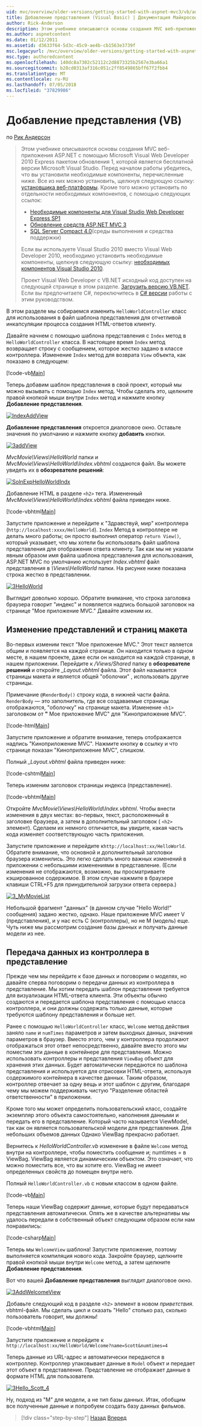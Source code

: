 ```yaml
---
uid: mvc/overview/older-versions/getting-started-with-aspnet-mvc3/vb/adding-a-view
title: Добавление представления (Visual Basic) | Документация Майкрософт
author: Rick-Anderson
description: Этом учебнике описываются основы создания MVC веб-приложения ASP.NET с помощью Microsoft Visual Web Developer 2010 Express пакетом обновления 1, который является...
ms.author: aspnetcontent
ms.date: 01/12/2011
ms.assetid: d3633f64-5d3c-45c9-ae4b-cb1563e3739f
msc.legacyurl: /mvc/overview/older-versions/getting-started-with-aspnet-mvc3/vb/adding-a-view
msc.type: authoredcontent
ms.openlocfilehash: 140dc8a7302c52112c2d8873325b2567e3ba66a1
ms.sourcegitcommit: b28cd0313af316c051c2ff8549865bff67f2fbb4
ms.translationtype: MT
ms.contentlocale: ru-RU
ms.lasthandoff: 07/05/2018
ms.locfileid: "37829986"
---
```

<a name="adding-a-view-vb"></a>Добавление представления (VB)
====================
по [Рик Андерсон](https://github.com/Rick-Anderson)

> Этом учебнике описываются основы создания MVC веб-приложения ASP.NET с помощью Microsoft Visual Web Developer 2010 Express пакетом обновления 1, которой является бесплатной версии Microsoft Visual Studio. Перед началом работы убедитесь, что вы установили необходимые компоненты, перечисленные ниже. Все из них можно установить, щелкнув следующую ссылку: [установщика веб-платформы](https://www.microsoft.com/web/gallery/install.aspx?appid=VWD2010SP1Pack). Кроме того можно установить по отдельности необходимых компонентов, с помощью следующих ссылок:
> 
> - [Необходимые компоненты для Visual Studio Web Developer Express SP1](https://www.microsoft.com/web/gallery/install.aspx?appid=VWD2010SP1Pack)
> - [Обновление средств ASP.NET MVC 3](https://www.microsoft.com/web/gallery/install.aspx?appsxml=&amp;appid=MVC3)
> - [SQL Server Compact 4.0](https://www.microsoft.com/web/gallery/install.aspx?appid=SQLCE;SQLCEVSTools_4_0)(среды выполнения и средства поддержки)
> 
> Если вы используете Visual Studio 2010 вместо Visual Web Developer 2010, необходимо установить необходимые компоненты, щелкнув следующую ссылку: [необходимых компонентов Visual Studio 2010](https://www.microsoft.com/web/gallery/install.aspx?appsxml=&amp;appid=VS2010SP1Pack).
> 
> Проект Visual Web Developer с VB.NET исходный код доступен на следующей странице в этом разделе. [Загрузить версию VB.NET](https://code.msdn.microsoft.com/Introduction-to-MVC-3-10d1b098). Если вы предпочитаете C#, переключитесь в [C# версии](../cs/adding-a-view.md) работы с этим руководством.


В этом разделе мы собираемся изменить `HelloWorldController` класс для использования в файл шаблона представления для отчетливой инкапсуляции процесса создания HTML-ответов клиенту.

Давайте начнем с помощью шаблона представления с `Index` метод в `HelloWorldController` класса. В настоящее время `Index` метод возвращает строку с сообщением, которое жестко задано в классе контроллера. Изменение `Index` метод для возврата `View` объекта, как показано в следующем:

[!code-vb[Main](adding-a-view/samples/sample1.vb)]

Теперь добавим шаблон представления в свой проект, который мы можно вызывать с помощью `Index` метод. Чтобы сделать это, щелкните правой кнопкой мыши внутри `Index` метод и нажмите кнопку **Добавление представления**.

[![IndexAddView](adding-a-view/_static/image2.png "IndexAddView")](adding-a-view/_static/image1.png)

**Добавление представления** откроется диалоговое окно. Оставьте значения по умолчанию и нажмите кнопку **добавить** кнопки.

[![3addView](adding-a-view/_static/image4.png "3addView")](adding-a-view/_static/image3.png)

*MvcMovie\Views\HelloWorld* папки и *MvcMovie\Views\HelloWorld\Index.vbhtml* создаются файл. Вы можете увидеть их в **обозревателе решений**:

[![SolnExpHelloWorldIndx](adding-a-view/_static/image6.png "SolnExpHelloWorldIndx")](adding-a-view/_static/image5.png)

Добавление HTML в разделе `<h2>` тега. Измененный *MvcMovie\Views\HelloWorld\Index.vbhtml* файла приведен ниже.

[!code-vbhtml[Main](adding-a-view/samples/sample2.vbhtml)]

Запустите приложение и перейдите к &quot;Здравствуй, мир&quot; контроллера (`http://localhost:xxxx/HelloWorld`). `Index` Метод в контроллере не делать много работы; он просто выполнил оператор `return View()`, который указывает, что мы хотели бы использовать файл шаблона представления для отображения ответа клиенту. Так как мы не указали явным образом имя файла шаблона представления для использования, ASP.NET MVC по умолчанию использует *Index.vbhtml* файл представления в *\Views\HelloWorld* папки. На рисунке ниже показана строка жестко в представлении.

[![3HelloWorld](adding-a-view/_static/image8.png "3HelloWorld")](adding-a-view/_static/image7.png)

Выглядит довольно хорошо. Обратите внимание, что строка заголовка браузера говорит &quot;индекс&quot; и появляется надпись большой заголовок на странице &quot;Мое приложение MVC.&quot; Давайте изменим их.

## <a name="changing-views-and-layout-pages"></a>Изменение представлений и страниц макета

Во-первых изменим текст &quot;Мое приложение MVC.&quot; Этот текст является общим и появляется на каждой странице. Он находится только в одном месте, в нашем проекте, даже если он находится на каждой странице, в нашем приложении. Перейдите к */Views/Shared* папку в **обозревателе решений** и откройте  *\_Layout.vbhtml* файла. Этот файл называется страницы макета и является общей &quot;оболочки&quot; , использовать другие страницы.

Примечание `@RenderBody()` строку кода, в нижней части файла. `RenderBody` — это заполнитель, где все создаваемые страницы отображаются, &quot;оболочку&quot; на странице макета. Изменение `<h1>` заголовком от **&quot;** Мое приложение MVC&quot; для &quot;Киноприложение MVC&quot;.

[!code-html[Main](adding-a-view/samples/sample3.html)]

Запустите приложение и обратите внимание, теперь отображается надпись &quot;Киноприложение MVC&quot;. Нажмите кнопку **о** ссылку и что странице показан &quot;Киноприложение MVC&quot;, слишком.

Полный  *\_Layout.vbhtml* файла приведен ниже:

[!code-cshtml[Main](adding-a-view/samples/sample4.cshtml)]

Теперь изменим заголовок страницы индекса (представление).

[!code-vbhtml[Main](adding-a-view/samples/sample5.vbhtml)]

Откройте *MvcMovie\Views\HelloWorld\Index.vbhtml*. Чтобы внести изменения в двух местах: во-первых, текст, расположенный в заголовке браузера, а затем в дополнительный заголовок ( `<h2>` элемент). Сделаем их немного отличается, вы увидите, какая часть кода изменяет соответствующую часть приложения.

Запустите приложение и перейдите к`http://localhost:xx/HelloWorld`. Обратите внимание, что основной и дополнительный заголовки браузера изменились. Это легко сделать много важных изменений в приложении с небольшими изменениями в представление. (Если изменения не отображаются, возможно, вы просматриваете кэшированное содержимое. В этом случае нажмите в браузере клавиши CTRL+F5 для принудительной загрузки ответа сервера.)

[![3_MyMovieList](adding-a-view/_static/image10.png "3_MyMovieList")](adding-a-view/_static/image9.png)

Небольшой фрагмент &quot;данных&quot; (в данном случае &quot;Hello World!&quot; сообщения) задано жестко, однако. Наше приложение MVC имеет V (представления), и у нас есть C (контроллеры), но не M (модель) еще. Чуть ниже мы рассмотрим создание базы данных и получать данные модели из нее.

## <a name="passing-data-from-the-controller-to-the-view"></a>Передача данных из контроллера в представление

Прежде чем мы перейдите к базе данных и поговорим о моделях, но давайте сперва поговорим о передачи данных из контроллера в представление. Мы хотим передать шаблон представления требуется для визуализации HTML-ответа клиента. Эти объекты обычно создаются и передается шаблона представления с помощью класса контроллера, и они должны содержать только данные, которые требуются шаблону представления и больше нет.

Ранее с помощью `HelloWorldController` класс, `Welcome` метод действия заняло `name` и `numTimes` параметров и затем выходных данных, значения параметров в браузер. Вместо этого, чем у контроллера продолжают отображаться этот ответ непосредственно, давайте вместо этого мы поместим эти данные в контейнере для представления. Можно использовать контроллеры и представления `ViewBag` объект для хранения этих данных. Будет автоматически передаются по шаблона представления и используется для отрисовки HTML-ответа, используя содержимого контейнера в качестве данных. Таким образом, контроллер отвечает за одну вещь и этот шаблон с другим, благодаря чему мы можем поддерживать чистую &quot;Разделение областей ответственности&quot; в приложении.

Кроме того мы может определить пользовательский класс, создайте экземпляр этого объекта самостоятельно, наполнения данными и передать его в представление. Который часто называется ViewModel, так как он является пользовательской модели для представления. Для небольших объемов данных Однако ViewBag прекрасно работает.

Вернитесь к *HelloWorldController.vb* изменение в файле `Welcome` метод внутри на контроллере, чтобы поместить сообщение и; numtimes = в ViewBag. ViewBag является динамическим объектом. Это означает, что можно поместить все, что вы хотите его. ViewBag не имеет определенных свойств до помещен внутри него.

Полный `HelloWorldController.vb` с новым классом в одном файле.

[!code-vb[Main](adding-a-view/samples/sample6.vb)]

Теперь наши ViewBag содержит данные, которые будут передаваться представления автоматически. Опять же в качестве альтернативы мы удалось передали в собственный объект следующим образом если нам понравились:

[!code-csharp[Main](adding-a-view/samples/sample7.cs)]

Теперь мы `WelcomeView` шаблона! Запустите приложение, поэтому выполняется компиляция нового кода. Закройте браузер, щелкните правой кнопкой мыши внутри `Welcome` метод, а затем щелкните **Добавление представления**.

Вот что вашей **Добавление представления** выглядит диалоговое окно.

[![3AddWelcomeView](adding-a-view/_static/image12.png "3AddWelcomeView")](adding-a-view/_static/image11.png)

Добавьте следующий код в разделе `<h2>` элемент в новом <em>приветствия.</em> vbhtml-файл. Мы сделать цикл и сказать &quot;Hello&quot; столько раз, сколько пользователь говорит, мы должны!

[!code-vbhtml[Main](adding-a-view/samples/sample8.vbhtml)]

Запустите приложение и перейдите к `http://localhost:xx/HelloWorld/Welcome?name=Scott&numtimes=4`

Теперь данные из URL-адрес и автоматически передаются в контроллер. Контроллер упаковывает данные в `Model` объект и передает этот объект в представление. Представление не отображает данные в формате HTML для пользователя.

[![3Hello_Scott_4](adding-a-view/_static/image14.png "3Hello_Scott_4")](adding-a-view/_static/image13.png)

Ну, подход из &quot;M&quot; для модели, а не тип базы данных. Итак, обобщим все полученные данные и попробуем создать базу данных фильмов.

> [!div class="step-by-step"]
> [Назад](adding-a-controller.md)
> [Вперед](adding-a-model.md)

